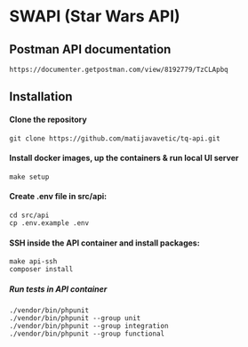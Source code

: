 # SWAPI (Star Wars API)

## Postman API documentation
```
https://documenter.getpostman.com/view/8192779/TzCLApbq
```

## Installation
#### Clone the repository
```
git clone https://github.com/matijavavetic/tq-api.git
```

#### Install docker images, up the containers & run local UI server
```
make setup
```

#### Create .env file in src/api:
```
cd src/api
cp .env.example .env
```

#### SSH inside the API container and install packages:
```
make api-ssh
composer install
```
##### Run tests in API container
```
./vendor/bin/phpunit
./vendor/bin/phpunit --group unit
./vendor/bin/phpunit --group integration
./vendor/bin/phpunit --group functional
```
